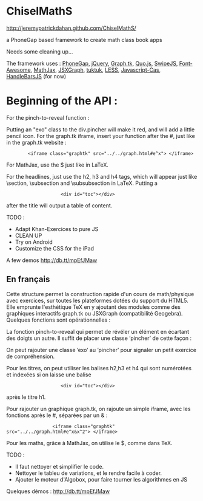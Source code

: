 ChiselMathS
===========
http://jeremypatrickdahan.github.com/ChiselMathS/

a PhoneGap based framework to create math class book apps

Needs some cleaning up...

The framework uses : [PhoneGap](http://phonegap.com/), [jQuery](http://jquery.com/), [Graph.tk](http://graph.tk), [Quo.js](http://quojs.tapquo.com/), [SwipeJS](http://swipejs.com), [Font-Awesome](fortawesome.github.com/Font-Awesome/), [MathJax](mathjax.org), [JSXGraph](jsxgraph.uni-bayreuth.de), [tuktuk](tuktuk.tapquo.com), [LESS](lescss.org), [Javascript-Cas](https://github.com/aantthony/javascript-cas), [HandleBarsJS](http://handlebarsjs.com/)  (for now)

# Beginning of the API : 

For the pinch-to-reveal function : 
<p class="pincher"></p>
            <div class="pincher"></div>
            <div class="pinched">
                <div class='swipe'>
                    <ul>
                        <li style='display:block'><div> </div></li>
                        <li style='display:none'><div> </div></li>
                        <li style='display:none'><div> </div></li>
                        <li style='display:none'><div> </div></li>
                        <li style='display:none'><div> </div></li>
                    </ul>
                </div>
            </div>

Putting an "exo" class to the div.pincher will make it red, and will add a little pencil icon.
For the graph.tk iframe, insert your function after the #, just like in the graph.tk website :

            <iframe class="graphtk" src="../../graph.html#e^x"> </iframe>
            
For MathJax, use the $ just like in LaTeX. 

For the headlines, just use the h2, h3 and h4 tags, which will appear just like \section, \subsection and \subsubsection in LaTeX.
Putting a

                        <div id="toc"></div>
            
after the title will output a table of content.


TODO :

- Adapt Khan-Exercices to pure JS
- CLEAN UP
- Try on Android
- Customize the CSS for the iPad

A few demos 
http://db.tt/mpEfJMaw

## En français

Cette structure permet la construction rapide d'un cours de math/physique avec exercices, sur toutes les plateformes dotées du support du HTML5. Elle emprunte l'esthétique TeX en y ajoutant des modules comme des graphiques interactifs graph.tk ou JSXGraph (compatibilité Geogebra).
Quelques fonctions sont opérationnelles : 


La fonction pinch-to-reveal qui permet de révéler un élément en écartant des doigts un autre. Il suffit de placer une classe ’pincher’ de cette façon : 
<p class="pincher"></p>
            <div class="pincher"></div>
            <div class="pinched">
                <div class='swipe'>
                    <ul>
                        <li style='display:block'><div> </div></li>
                        <li style='display:none'><div> </div></li>
                        <li style='display:none'><div> </div></li>
                        <li style='display:none'><div> </div></li>
                        <li style='display:none'><div> </div></li>
                    </ul>
                </div>
            </div>

On peut rajouter une classe ’exo’ au ’pincher’ pour signaler un petit exercice de compréhension.

Pour les titres, on peut utiliser les balises h2,h3 et h4 qui sont numérotées et indexées si on laisse une balise

                        <div id="toc"></div>
            
après le titre h1. 

Pour rajouter un graphique graph.tk, on rajoute un simple iframe, avec les fonctions après le #, séparées par un & :

                     <iframe class="graphtk" src="../../graph.html#e^x&x^2"> </iframe>

Pour les maths, grâce à MathJax, on utilise le $, comme dans TeX.

TODO : 
- Il faut nettoyer et simplifier le code.
- Nettoyer le tableu de variations, et le rendre facile à coder.
- Ajouter le moteur d'Algobox, pour faire tourner les algorithmes en JS


Quelques démos :
http://db.tt/mpEfJMaw
